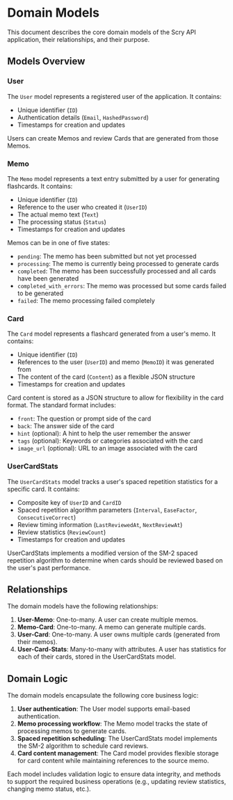 # Domain Models

This document describes the core domain models of the Scry API application, their relationships, and their purpose.

## Models Overview

### User

The `User` model represents a registered user of the application. It contains:
- Unique identifier (`ID`)
- Authentication details (`Email`, `HashedPassword`)
- Timestamps for creation and updates

Users can create Memos and review Cards that are generated from those Memos.

### Memo

The `Memo` model represents a text entry submitted by a user for generating flashcards. It contains:
- Unique identifier (`ID`)
- Reference to the user who created it (`UserID`)
- The actual memo text (`Text`)
- The processing status (`Status`)
- Timestamps for creation and updates

Memos can be in one of five states:
- `pending`: The memo has been submitted but not yet processed
- `processing`: The memo is currently being processed to generate cards
- `completed`: The memo has been successfully processed and all cards have been generated
- `completed_with_errors`: The memo was processed but some cards failed to be generated
- `failed`: The memo processing failed completely

### Card

The `Card` model represents a flashcard generated from a user's memo. It contains:
- Unique identifier (`ID`)
- References to the user (`UserID`) and memo (`MemoID`) it was generated from
- The content of the card (`Content`) as a flexible JSON structure
- Timestamps for creation and updates

Card content is stored as a JSON structure to allow for flexibility in the card format. The standard format includes:
- `front`: The question or prompt side of the card
- `back`: The answer side of the card
- `hint` (optional): A hint to help the user remember the answer
- `tags` (optional): Keywords or categories associated with the card
- `image_url` (optional): URL to an image associated with the card

### UserCardStats

The `UserCardStats` model tracks a user's spaced repetition statistics for a specific card. It contains:
- Composite key of `UserID` and `CardID`
- Spaced repetition algorithm parameters (`Interval`, `EaseFactor`, `ConsecutiveCorrect`)
- Review timing information (`LastReviewedAt`, `NextReviewAt`)
- Review statistics (`ReviewCount`)
- Timestamps for creation and updates

UserCardStats implements a modified version of the SM-2 spaced repetition algorithm to determine when cards should be reviewed based on the user's past performance.

## Relationships

The domain models have the following relationships:

1. **User-Memo**: One-to-many. A user can create multiple memos.
2. **Memo-Card**: One-to-many. A memo can generate multiple cards.
3. **User-Card**: One-to-many. A user owns multiple cards (generated from their memos).
4. **User-Card-Stats**: Many-to-many with attributes. A user has statistics for each of their cards, stored in the UserCardStats model.

## Domain Logic

The domain models encapsulate the following core business logic:

1. **User authentication**: The User model supports email-based authentication.
2. **Memo processing workflow**: The Memo model tracks the state of processing memos to generate cards.
3. **Spaced repetition scheduling**: The UserCardStats model implements the SM-2 algorithm to schedule card reviews.
4. **Card content management**: The Card model provides flexible storage for card content while maintaining references to the source memo.

Each model includes validation logic to ensure data integrity, and methods to support the required business operations (e.g., updating review statistics, changing memo status, etc.).
